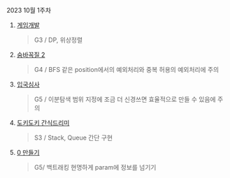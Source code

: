 2023 10월 1주차

1. [게임개발](https://www.acmicpc.net/problem/1516)
   > G3 / DP, 위상정렬
2. [숨바꼭질 2](https://www.acmicpc.net/problem/12851)
   > G4 / BFS
   > 같은 position에서의 예외처리와 중복 허용의 예외처리에 주의
3. [입국심사](https://www.acmicpc.net/problem/3079)
   > G5 / 이분탐색
   > 범위 지정에 조금 더 신경쓰면 효율적으로 만들 수 있음에 주의
4. [도키도키 간식드리미](https://www.acmicpc.net/problem/12789)
   > S3 / Stack, Queue
   > 간단 구현
5. [0 만들기](https://www.acmicpc.net/problem/7490)
   > G5/ 백트래킹
   > 현명하게 param에 정보를 넘기기
